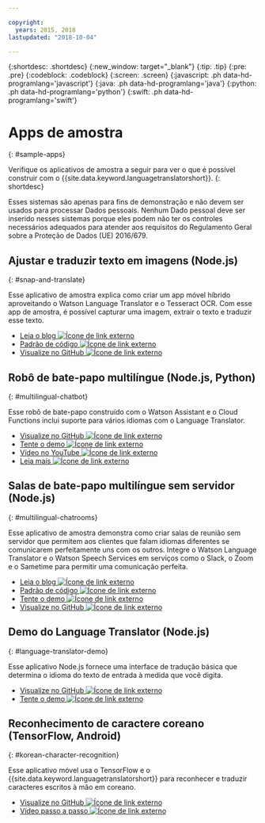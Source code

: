 ```yaml
---

copyright:
  years: 2015, 2018
lastupdated: "2018-10-04"

---
```


{:shortdesc: .shortdesc}
{:new_window: target="_blank"}
{:tip: .tip}
{:pre: .pre}
{:codeblock: .codeblock}
{:screen: .screen}
{:javascript: .ph data-hd-programlang='javascript'}
{:java: .ph data-hd-programlang='java'}
{:python: .ph data-hd-programlang='python'}
{:swift: .ph data-hd-programlang='swift'}

# Apps de amostra
{: #sample-apps}

Verifique os aplicativos de amostra a seguir para ver o que é possível construir com o {{site.data.keyword.languagetranslatorshort}}.
{: shortdesc}

Esses sistemas são apenas para fins de demonstração e não devem ser usados para processar Dados pessoais. Nenhum Dado pessoal deve ser inserido nesses sistemas porque eles podem não ter os controles necessários adequados para atender aos requisitos do Regulamento Geral sobre a Proteção de Dados (UE) 2016/679.

## Ajustar e traduzir texto em imagens (Node.js)
{: #snap-and-translate}

Esse aplicativo de amostra explica como criar um app móvel híbrido aproveitando o Watson Language Translator e o Tesseract OCR. Com esse app de amostra, é possível capturar uma imagem, extrair o texto e traduzir esse texto. 

- [Leia o blog ![Ícone de link externo](../../icons/launch-glyph.svg "Ícone de link externo")](https://developer.ibm.com/announcements/snap-translate-using-tesseract-ocr-watson-language-translator/)
- [Padrão de código ![Ícone de link externo](../../icons/launch-glyph.svg "Ícone de link externo")](https://developer.ibm.com/patterns/snap-translate-using-tesseract-ocr-watson-language-translator/)
- [Visualize no GitHub ![Ícone de link externo](../../icons/launch-glyph.svg "Ícone de link externo")](https://github.com/IBM/snap-and-translate)

## Robô de bate-papo multilíngue (Node.js, Python)
{: #multilingual-chatbot}

Esse robô de bate-papo construído com o Watson Assistant e o Cloud Functions inclui suporte para vários idiomas com o Language Translator.

- [Visualize no GitHub ![Ícone de link externo](../../icons/launch-glyph.svg "Ícone de link externo")](https://github.com/with-watson/multilingual-chatbot)
- [Tente o demo ![Ícone de link externo](../../icons/launch-glyph.svg "Ícone de link externo")](https://multilingual-chatbot-demo.mybluemix.net/)
- [Vídeo no YouTube ![Ícone de link externo](../../icons/launch-glyph.svg "Ícone de link externo")](https://www.youtube.com/watch?v=d7DXydORTME)
- [Leia mais ![Ícone de link externo](../../icons/launch-glyph.svg "Ícone de link externo")](https://medium.com/ibm-watson/build-multilingual-chatbots-with-watson-language-translator-watson-assistant-8c38247e8af1)

## Salas de bate-papo multilíngue sem servidor (Node.js)
{: #multilingual-chatrooms}

Esse aplicativo de amostra demonstra como criar salas de reunião sem servidor que permitem aos clientes que falam idiomas diferentes se comunicarem perfeitamente uns com os outros. Integre o Watson Language Translator e o Watson Speech Services em serviços como o Slack, o Zoom e o Sametime para permitir uma comunicação perfeita.

- [Leia o blog ![Ícone de link externo](../../icons/launch-glyph.svg "Ícone de link externo")](https://medium.com/kkbankol-events/the-motivation-behind-this-particular-project-comes-from-playing-one-of-my-favorite-android-games-76c92b27c8e8)
- [Padrão de código ![Ícone de link externo](../../icons/launch-glyph.svg "Ícone de link externo")](https://developer.ibm.com/patterns/deploy-serverless-multilingual-conference-room/)
- [Tente o demo ![Ícone de link externo](../../icons/launch-glyph.svg "Ícone de link externo")](https://translation-mqtt.mybluemix.net/)
- [Visualize no GitHub ![Ícone de link externo](../../icons/launch-glyph.svg "Ícone de link externo")](https://github.com/IBM/serverless-language-translation)

## Demo do Language Translator (Node.js)
{: #language-translator-demo}

Esse aplicativo Node.js fornece uma interface de tradução básica que determina o idioma do texto de entrada à medida que você digita.

- [Visualize no GitHub ![Ícone de link externo](../../icons/launch-glyph.svg "Ícone de link externo")](https://github.com/watson-developer-cloud/language-translator-nodejs)
- [Tente o demo ![Ícone de link externo](../../icons/launch-glyph.svg "Ícone de link externo")](https://language-translator-demo.ng.bluemix.net/)


## Reconhecimento de caractere coreano (TensorFlow, Android)
{: #korean-character-recognition}

Esse aplicativo móvel usa o TensorFlow e o {{site.data.keyword.languagetranslatorshort}} para reconhecer e traduzir caracteres escritos à mão em coreano.

- [Visualize no GitHub ![Ícone de link externo](../../icons/launch-glyph.svg "Ícone de link externo")](https://github.com/IBM/tensorflow-hangul-recognition)
- [Vídeo passo a passo ![Ícone de link externo](../../icons/launch-glyph.svg "Ícone de link externo")](https://www.youtube.com/watch?v=Ynusw4RcyRY)
